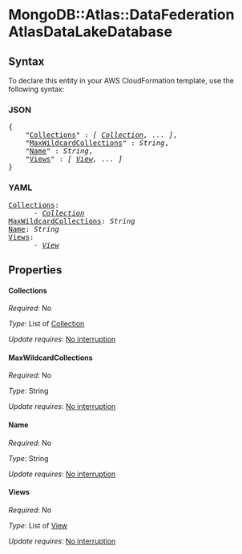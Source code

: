 # MongoDB::Atlas::DataFederation AtlasDataLakeDatabase

## Syntax

To declare this entity in your AWS CloudFormation template, use the following syntax:

### JSON

<pre>
{
    "<a href="#collections" title="Collections">Collections</a>" : <i>[ <a href="collection.md">Collection</a>, ... ]</i>,
    "<a href="#maxwildcardcollections" title="MaxWildcardCollections">MaxWildcardCollections</a>" : <i>String</i>,
    "<a href="#name" title="Name">Name</a>" : <i>String</i>,
    "<a href="#views" title="Views">Views</a>" : <i>[ <a href="view.md">View</a>, ... ]</i>
}
</pre>

### YAML

<pre>
<a href="#collections" title="Collections">Collections</a>: <i>
      - <a href="collection.md">Collection</a></i>
<a href="#maxwildcardcollections" title="MaxWildcardCollections">MaxWildcardCollections</a>: <i>String</i>
<a href="#name" title="Name">Name</a>: <i>String</i>
<a href="#views" title="Views">Views</a>: <i>
      - <a href="view.md">View</a></i>
</pre>

## Properties

#### Collections

_Required_: No

_Type_: List of <a href="collection.md">Collection</a>

_Update requires_: [No interruption](https://docs.aws.amazon.com/AWSCloudFormation/latest/UserGuide/using-cfn-updating-stacks-update-behaviors.html#update-no-interrupt)

#### MaxWildcardCollections

_Required_: No

_Type_: String

_Update requires_: [No interruption](https://docs.aws.amazon.com/AWSCloudFormation/latest/UserGuide/using-cfn-updating-stacks-update-behaviors.html#update-no-interrupt)

#### Name

_Required_: No

_Type_: String

_Update requires_: [No interruption](https://docs.aws.amazon.com/AWSCloudFormation/latest/UserGuide/using-cfn-updating-stacks-update-behaviors.html#update-no-interrupt)

#### Views

_Required_: No

_Type_: List of <a href="view.md">View</a>

_Update requires_: [No interruption](https://docs.aws.amazon.com/AWSCloudFormation/latest/UserGuide/using-cfn-updating-stacks-update-behaviors.html#update-no-interrupt)

